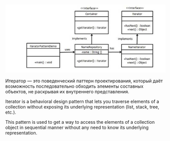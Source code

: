 ![iterator](https://raw.githubusercontent.com/AdilhanKaikenov/gof-design-patterns/master/iterator/etc/iterator.png)

Итератор — это поведенческий паттерн проектирования, который даёт возможность последовательно обходить элементы составных объектов,
не раскрывая их внутреннего представления.

Iterator is a behavioral design pattern that lets you traverse elements of a collection without exposing its underlying representation 
(list, stack, tree, etc.).

This pattern is used to get a way to access the elements of a collection object in sequential manner without any need to know its 
underlying representation.
